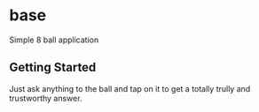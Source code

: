 # base

Simple 8 ball application

## Getting Started
Just ask anything to the ball and tap on it to get a totally trully and trustworthy answer. 
